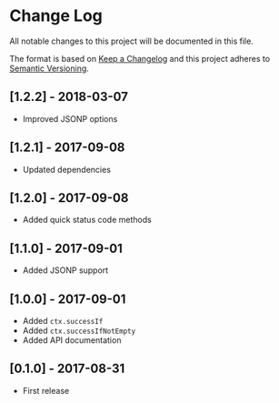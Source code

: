 # Change Log
All notable changes to this project will be documented in this file.

The format is based on [Keep a Changelog](http://keepachangelog.com/)
and this project adheres to [Semantic Versioning](http://semver.org/).

## [1.2.2] - 2018-03-07
- Improved JSONP options

## [1.2.1] - 2017-09-08
- Updated dependencies

## [1.2.0] - 2017-09-08
- Added quick status code methods

## [1.1.0] - 2017-09-01
- Added JSONP support

## [1.0.0] - 2017-09-01
- Added `ctx.successIf`
- Added `ctx.successIfNotEmpty`
- Added API documentation

## [0.1.0] - 2017-08-31
- First release